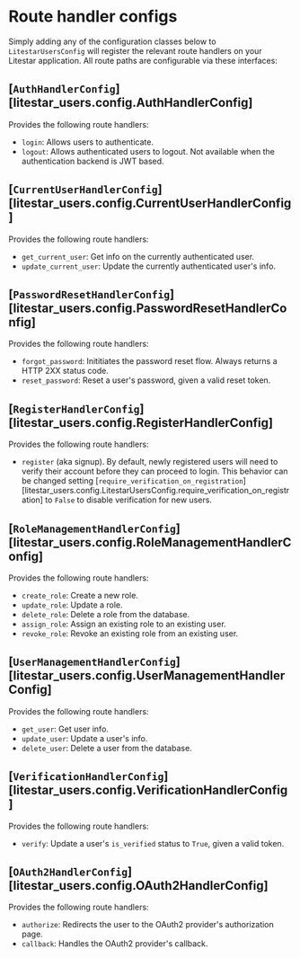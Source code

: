 # Route handler configs

Simply adding any of the configuration classes below to `LitestarUsersConfig` will register the relevant route handlers on your Litestar application. All route paths are configurable via these interfaces:


## [`AuthHandlerConfig`][litestar_users.config.AuthHandlerConfig]

Provides the following route handlers:

* `login`: Allows users to authenticate.
* `logout`: Allows authenticated users to logout. Not available when the authentication backend is JWT based.

## [`CurrentUserHandlerConfig`][litestar_users.config.CurrentUserHandlerConfig]

Provides the following route handlers:

* `get_current_user`: Get info on the currently authenticated user.
* `update_current_user`: Update the currently authenticated user's info.

## [`PasswordResetHandlerConfig`][litestar_users.config.PasswordResetHandlerConfig]

Provides the following route handlers:

* `forgot_password`: Inititiates the password reset flow. Always returns a HTTP 2XX status code.
* `reset_password`: Reset a user's password, given a valid reset token.

## [`RegisterHandlerConfig`][litestar_users.config.RegisterHandlerConfig]

Provides the following route handlers:

* `register` (aka signup). By default, newly registered users will need to verify their account before they can proceed to login. This behavior can be changed setting [`require_verification_on_registration`][litestar_users.config.LitestarUsersConfig.require_verification_on_registration] to `False` to disable verification for new users.

## [`RoleManagementHandlerConfig`][litestar_users.config.RoleManagementHandlerConfig]

Provides the following route handlers:

* `create_role`: Create a new role.
* `update_role`: Update a role.
* `delete_role`: Delete a role from the database.
* `assign_role`: Assign an existing role to an existing user.
* `revoke_role`: Revoke an existing role from an existing user.

## [`UserManagementHandlerConfig`][litestar_users.config.UserManagementHandlerConfig]

Provides the following route handlers:

* `get_user`: Get user info.
* `update_user`: Update a user's info.
* `delete_user`: Delete a user from the database.

## [`VerificationHandlerConfig`][litestar_users.config.VerificationHandlerConfig]

Provides the following route handlers:

* `verify`: Update a user's `is_verified` status to `True`, given a valid token.


## [`OAuth2HandlerConfig`][litestar_users.config.OAuth2HandlerConfig]

Provides the following route handlers:

* `authorize`: Redirects the user to the OAuth2 provider's authorization page.
* `callback`: Handles the OAuth2 provider's callback.
